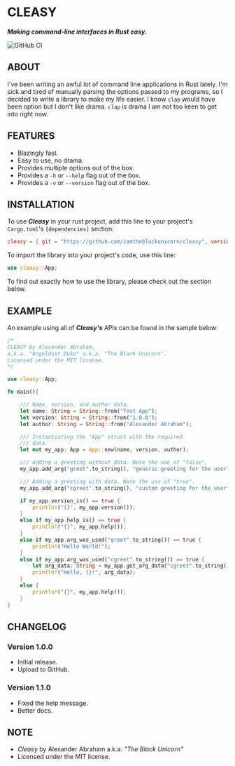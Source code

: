 # CLEASY

***Making command-line interfaces in Rust easy.***

![GitHub CI](https://github.com/iamtheblackunicorn/cleasy/actions/workflows/rust.yml/badge.svg)

## ABOUT

I've been writing an awful lot of command line applications in Rust lately. I'm sick and tired of manually parsing the options passed to my programs, so I decided to write a library to make my life easier. I know `clap` would have been option but I don't like drama. `clap` is drama I am not too keen to get into right now.

## FEATURES

- Blazingly fast.
- Easy to use, no drama.
- Provides multiple options out of the box.
- Provides a `-h` or `--help` flag out of the box.
- Provides a `-v` or `--version` flag out of the box.

## INSTALLATION

To use ***Cleasy*** in your rust project, add this line to your project's `Cargo.toml`'s `[dependencies]` section:

```TOML
cleasy = { git = "https://github.com/iamtheblackunicorn/cleasy", version = "1.0.0" }
```

To import the library into your project's code, use this line:

```Rust
use cleasy::App;
```

To find out exactly how to use the library, please check out the section below.

## EXAMPLE

An example using all of ***Cleasy's*** APIs can be found in the sample below:

```Rust
/*
CLEASY by Alexander Abraham,
a.k.a. "Angeldust Duke" a.k.a. "The Black Unicorn".
Licensed under the MIT license.
*/

use cleasy::App;

fn main(){

    /// Name, version, and author data.
    let name: String = String::from("Test App");
    let version: String = String::from("1.0.0");
    let author: String = String::from("Alexander Abraham");

    /// Instantiating the "App" struct with the required
    /// data.
    let mut my_app: App = App::new(name, version, author);

    /// Adding a greeting without data. Note the use of "false".
    my_app.add_arg("greet".to_string(), "generic greeting for the user".to_string(), "false".to_string());

    /// Adding a greeting with data. Note the use of "true".
    my_app.add_arg("cgreet".to_string(), "custom greeting for the user".to_string(), "true".to_string());

    if my_app.version_is() == true {
        println!("{}", my_app.version());
    }
    else if my_app.help_is() == true {
        println!("{}", my_app.help());
    }
    else if my_app.arg_was_used("greet".to_string()) == true {
        println!("Hello World!");
    }
    else if my_app.arg_was_used("cgreet".to_string()) == true {
        let arg_data: String = my_app.get_arg_data("cgreet".to_string());
        println!("Hello, {}!", arg_data);
    }
    else {
        println!("{}", my_app.help());
    }
}
```

## CHANGELOG

### Version 1.0.0

- Initial release.
- Upload to GitHub.

### Version 1.1.0

- Fixed the help message.
- Better docs.

## NOTE

- *Cleasy* by Alexander Abraham a.k.a. *"The Black Unicorn"*
- Licensed under the MIT license.
